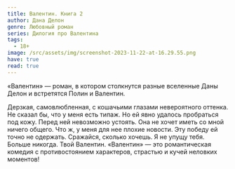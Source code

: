 ```yaml
---
title: Валентин. Книга 2
author: Дана Делон
genre: Любовный роман
series: Дилогия про Валентина
tags:
  - 18+
image: /src/assets/img/screenshot-2023-11-22-at-16.29.55.png
have: true
read: true
---
```

«Валентин» — роман, в котором столкнутся разные вселенные Даны Делон и встретятся Полин и Валентин.

Дерзкая, самовлюбленная, с кошачьими глазами невероятного оттенка. Не сказал бы, что у меня есть типаж. Но ей явно удалось пробраться под кожу. Перед ней невозможно устоять. Она не хочет иметь со мной ничего общего. Что ж, у меня для нее плохие новости. Эту победу ей точно не одержать. Сражайся, сколько хочешь. Я не упущу тебя. Больше никогда. Твой Валентин. «Валентин» — это романтическая комедия с противостоянием характеров, страстью и кучей неловких моментов!

